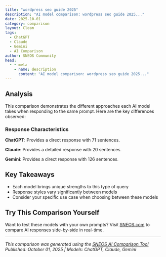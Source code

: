 ```yaml
---
title: "wordpress seo guide 2025"
description: "AI model comparison: wordpress seo guide 2025..."
date: 2025-10-01
category: comparison
layout: Clean
tags:
  - ChatGPT
  - Claude
  - Gemini
  - AI Comparison
author: SNEOS Community
head:
  - - meta
    - name: description
      content: "AI model comparison: wordpress seo guide 2025..."
---
```


<ChatComparison
  title="wordpress seo guide 2025"
  prompt="wordpress seo guide 2025"
  :responses='{
    "ChatGPT": "Sure! Here\u0027s a comprehensive **WordPress SEO Guide for 2025** to help you optimize your website for search engines and improve your rankings:\n\n---\n\n# WordPress SEO Guide 2025\n\n## 1. Choose a Fast \u0026 SEO-Friendly Hosting\n- Use reliable hosting providers like SiteGround, Bluehost, or WP Engine.\n- Prioritize speed, uptime, and security.\n- Fast loading times improve UX and SEO ranking.\n\n## 2. Use an SEO-Friendly Theme\n- Choose lightweight, mobile-responsive themes (e.g., GeneratePress, Astra, or OceanWP).\n- Make sure the theme supports schema markup.\n- Avoid bloated themes with unnecessary features slowing down your site.\n\n## 3. Install a Powerful SEO Plugin\n- Recommended plugins: \n  - **Yoast SEO**\n  - **Rank Math**\n  - **All in One SEO Pack**\n- These tools help with on-page SEO, sitemaps, breadcrumbs, and schema.\n\n## 4. Configure SSL and Use HTTPS\n- Secure your site with SSL (HTTPS).\n- Google prioritizes HTTPS sites in rankings.\n\n## 5. Optimize Site Speed\n- Compress images using tools like Imagify, ShortPixel, or Smush.\n- Use caching plugins (WP Rocket, W3 Total Cache).\n- Minify CSS/JS files.\n- Use a CDN (Cloudflare, BunnyCDN).\n- Avoid unnecessary plugins that slow down your site.\n\n## 6. Optimize Your URL Structure\n- Use clean, short URLs with keywords.\n- Example: yoursite.com/wordpress-seo-guide-2025\n- Avoid generic URLs with IDs or dates.\n\n## 7. Create High-Quality, Relevant Content\n- Produce in-depth, valuable articles targeting user intent.\n- Use LSI keywords and semantic SEO principles.\n- Update old posts regularly to keep them fresh.\n- Use headings (H1, H2, H3) logically and include keywords.\n\n## 8. Use Proper On-Page SEO Techniques\n- Optimize title tags with primary keywords near the beginning.\n- Write engaging meta descriptions.\n- Use alt text for images with descriptive keywords.\n- Utilize internal linking to related posts and pages.\n- Add outbound links to authoritative sources.\n- Use schema markup (via plugins or manually) for rich snippets.\n\n## 9. Optimize for Mobile\n- Use Google\u2019s Mobile-Friendly Test tool.\n- Ensure your theme is responsive and user-friendly on all devices.\n- Page speed on mobile devices is crucial.\n\n## 10. Build Quality Backlinks\n- Guest post on reputable sites.\n- Create shareable content such as infographics and guides.\n- Engage in forums and communities related to your niche.\n- Avoid black-hat link-building techniques.\n\n## 11. Use Structured Data \u0026 Schema\n- Add schema markup to highlight reviews, events, products, FAQs, etc.\n- Use plugins like Schema Pro or integrated features in SEO plugins.\n- Schema helps search engines understand your content better and enhances SERP appearance.\n\n## 12. Enable Breadcrumbs\n- Breadcrumb navigation enhances UX and SEO.\n- Most SEO plugins allow easy breadcrumb setup.\n\n## 13. Submit XML Sitemap to Search Engines\n- Ensure your sitemap is enabled and updated via your SEO plugin.\n- Submit sitemap URLs to Google Search Console and Bing Webmaster Tools.\n\n## 14. Monitor Your Performance\n- Use Google Analytics and Google Search Console.\n- Track keyword rankings, traffic, and click-through rates.\n- Fix errors reported in Google Search Console (e.g., crawl errors, security issues).\n\n## 15. Leverage AI and Automation Tools\n- Use AI-driven content optimization tools like Clearscope or Surfer SEO.\n- Implement chatbots or personalization for better engagement.\n\n---\n\n### Bonus Tips:\n- Enable lazy loading for images and videos.\n- Use social sharing plugins to increase content reach.\n- Regularly back up your website.\n- Keep WordPress, themes, and plugins updated for security and SEO benefits.\n\n---\n\nIf you need help implementing any specific part of this guide or want recommendations on tools/plugins, feel free to ask!",
    "Claude": "# WordPress SEO Guide 2025\n\n## Table of Contents\n1. [WordPress SEO Fundamentals](#fundamentals)\n2. [Technical SEO Setup](#technical-setup)\n3. [Content Optimization](#content-optimization)\n4. [Essential WordPress SEO Plugins](#plugins)\n5. [Site Speed \u0026 Core Web Vitals](#speed)\n6. [Mobile Optimization](#mobile)\n7. [Advanced SEO Strategies](#advanced)\n8. [Local SEO for WordPress](#local-seo)\n9. [Monitoring \u0026 Analytics](#analytics)\n10. [Common SEO Mistakes to Avoid](#mistakes)\n\n---\n\n## 1. WordPress SEO Fundamentals {#fundamentals}\n\n### Why WordPress is Great for SEO\n- Clean, semantic code structure\n- SEO-friendly URL structure\n- Built-in content management capabilities\n- Extensive plugin ecosystem\n- Regular updates and security patches\n\n### SEO Basics for 2025\n- **E-E-A-T Focus**: Experience, Expertise, Authoritativeness, Trustworthiness\n- **AI Content Detection**: Google\u0027s improved AI content identification\n- **User Experience Signals**: Core Web Vitals remain crucial\n- **Semantic Search**: Context and intent matter more than keywords\n\n---\n\n## 2. Technical SEO Setup {#technical-setup}\n\n### WordPress Configuration\n\n#### Permalinks Structure\n\u0060\u0060\u0060\nSettings \u003E Permalinks \u003E Post name\nRecommended structure: /%postname%/\n\u0060\u0060\u0060\n\n#### XML Sitemaps\n- Enable XML sitemaps in your SEO plugin\n- Submit to Google Search Console and Bing Webmaster Tools\n- Include: Posts, Pages, Categories, Tags (selective)\n\n#### Robots.txt Optimization\n\u0060\u0060\u0060\nUser-agent: *\nDisallow: /wp-admin/\nDisallow: /wp-includes/\nDisallow: /wp-content/plugins/\nDisallow: /wp-content/themes/\nAllow: /wp-content/uploads/\nSitemap: https://yoursite.com/sitemap.xml\n\u0060\u0060\u0060\n\n#### Schema Markup\n- Implement structured data for:\n  - Articles\n  - Business information\n  - Products\n  - Reviews\n  - Breadcrumbs\n  - FAQ sections\n\n---\n\n## 3. Content Optimization {#content-optimization}\n\n### Keyword Research for 2025\n- **Tools**: Ahrefs, SEMrush, Ubersuggest, Google Keyword Planner\n- **Focus on**: Long-tail keywords, question-based queries\n- **Consider**: Search intent (informational, commercial, transactional)\n\n### On-Page SEO Checklist\n\n#### Title Tags\n- 50-60 characters\n- Include primary keyword\n- Make it compelling and clickable\n- Unique for each page\n\n#### Meta Descriptions\n- 150-160 characters\n- Include primary keyword naturally\n- Write compelling copy that encourages clicks\n- Unique for each page\n\n#### Header Structure\n\u0060\u0060\u0060html\nH1: Main topic (one per page)\nH2: Main sections\nH3: Subsections\nH4-H6: Further subdivisions\n\u0060\u0060\u0060\n\n#### Content Optimization\n- **Word count**: Aim for 1,500\u002B words for comprehensive topics\n- **Keyword density**: 1-2% (focus on natural usage)\n- **LSI keywords**: Include related terms and synonyms\n- **Internal linking**: Link to relevant content on your site\n- **External linking**: Link to authoritative sources\n\n---\n\n## 4. Essential WordPress SEO Plugins {#plugins}\n\n### Top SEO Plugins for 2025\n\n#### 1. Yoast SEO (Free/Premium)\n- **Features**:\n  - On-page analysis\n  - XML sitemaps\n  - Meta tag management\n  - Schema markup\n  - Readability analysis\n\n#### 2. Rank Math (Free/Pro)\n- **Features**:\n  - Built-in keyword rank tracking\n  - Advanced schema markup\n  - 404 error monitoring\n  - Local SEO features\n  - WooCommerce SEO\n\n#### 3. All in One SEO Pack\n- **Features**:\n  - Smart XML sitemaps\n  - Social media integration\n  - Advanced canonical URLs\n  - SEO audit checklist\n\n### Supporting Plugins\n\n#### Speed \u0026 Performance\n- **WP Rocket**: Caching and performance optimization\n- **Smush**: Image optimization\n- **ShortPixel**:",
    "Gemini": "Alright, let\u0027s craft a comprehensive WordPress SEO guide for 2025.  SEO is constantly evolving, so this will be based on current trends and projected advancements.\n\n**WordPress SEO Guide 2025: A Future-Proof Strategy**\n\n**I. The Core Principles (Still Relevant!)**\n\n*   **Relevance is King (and Queen):** Google\u0027s primary goal is to provide users with the most relevant and valuable results.  Focus on understanding your audience\u0027s intent and creating content that directly addresses their needs.  This isn\u0027t going anywhere.\n*   **User Experience (UX) Reigns Supreme:**  A fast, mobile-friendly, and easy-to-navigate website is crucial.  Google considers UX a ranking factor, and in 2025, it will be even more critical.\n*   **Authority and Trustworthiness:**  Demonstrate expertise, build trust through backlinks, and establish yourself as a reliable source of information.  E-A-T (Expertise, Authoritativeness, Trustworthiness) will remain a major focus.\n\n**II. WordPress Foundations (Setting the Stage)**\n\n*   **Choose the Right Hosting:** Fast, reliable hosting is non-negotiable. Consider managed WordPress hosting for performance and security. Look for hosts optimized for Core Web Vitals.\n*   **Select a Performance-Optimized Theme:** Lightweight and SEO-friendly themes are essential.  Popular choices like GeneratePress, Astra, Kadence, and Neve (or their successors) are generally good options. Always check reviews and speed test scores before committing.\n*   **Mobile-First Optimization:** Ensure your website is fully responsive and performs flawlessly on all devices. Mobile indexing remains the standard.\n*   **Security First:** Implement strong security measures (SSL certificate, web application firewall, regular backups) to protect your website and your users\u0027 data. Security breaches can severely damage your SEO.\n*   **Keep WordPress, Themes, and Plugins Updated:** Regular updates patch security vulnerabilities and often include performance improvements.\n\n**III. Keyword Research: Adapting to the Future**\n\n*   **Beyond Keyword Matching:**  Move beyond simple keyword targeting. Focus on *topic clusters* and *semantic search*.  Understand the underlying intent behind search queries.\n*   **Natural Language Processing (NLP):** Google\u0027s NLP capabilities will continue to improve.  Write content that is natural, conversational, and engaging.  Avoid keyword stuffing at all costs.\n*   **AI-Powered Keyword Research:**  Utilize AI tools to identify emerging trends, uncover hidden keyword opportunities, and analyze competitor strategies.  Examples might be enhanced versions of tools like Semrush, Ahrefs, or new players specifically focused on AI-driven insights.\n*   **Voice Search Optimization:**  Optimize your content for voice search.  Use long-tail keywords and answer common questions directly. Structure your content to be easily read aloud. Think about conversational phrases rather than just individual keywords.\n*   **Search Intent Analysis:**  Deeply understand the *why* behind a search query. Are users looking for information, a product, or a service? Tailor your content accordingly.\n\n**IV. On-Page Optimization: The Essential Elements**\n\n*   **Compelling Titles and Meta Descriptions:**  Write engaging titles and meta descriptions that accurately reflect your content and entice users to click.  Optimize for click-through rate (CTR).\n*   **Clear and Concise Headings (H1-H6):**  Use headings to structure your content logically and improve readability.  Incorporate relevant keywords naturally.\n*   **High-Quality Content is Paramount:**  Create comprehensive, informative, and engaging content that provides value to your audience.  Address all aspects of the topic and go above and beyond what competitors offer.\n*   **Image Optimization:**  Use descriptive alt text for images, compress images for faster loading times, and choose appropriate file names. Utilize modern image formats like WebP.\n*   **Internal Linking:**  Link to other relevant pages on your website to improve navigation and distribute link juice.\n*   **Schema Markup:**  Implement structured data markup to help search engines understand the context of your content.  Schema is increasingly important for rich snippets and voice search.\n*   **URL Structure:**  Use clean, descriptive URLs that include relevant keywords.  Keep URLs short and easy to understand.\n*   **Content Freshness:** Regularly update your content to keep it fresh and relevant.  Google favors websites that are actively maintained.\n\n**V. Technical SEO: Under the Hood**\n\n*   **Core Web Vitals:**  Optimize your website for Core Web Vitals:\n    *   **Largest Contentful Paint (LCP):**  The time it takes for the largest element on a page to become visible.  Aim for under 2.5 seconds.\n    *   **First Input Delay (FID):**  The time it takes for a page to respond to a user\u0027s first interaction (e.g., clicking a link).  Aim for under 100 milliseconds.\n    *   **Cumulative Layout Shift (CLS):**  The amount of unexpected layout shifts on a page.  Aim for a score of less than 0.1.\n*   **Mobile-First Indexing (Continued Dominance):** Ensure your website is perfectly optimized for mobile devices, as Google primarily indexes the mobile version of websites.\n*   **Crawlability and Indexability:**  Make sure search engine crawlers can easily access and index your website.  Use a robots.txt file to control which pages are crawled.  Submit your sitemap to Google Search Console.\n*   **Site Speed Optimization:**  Implement caching, optimize images, minify code, and use a Content Delivery Network (CDN) to improve website speed.\n*   **Structured Data (Schema Markup):** Implement detailed schema markup to provide search engines with more information about your content, enabling rich snippets and improved understanding.\n*   **HTTPS (Security):** Ensure your website is using HTTPS.  It\u0027s a ranking factor and crucial for user security.\n*   **Clean Code:**  Maintain clean and well-structured code to improve performance and crawlability.\n*   **XML Sitemap:** Submit an XML sitemap to Google Search Console to help Google discover and index your website\u0027s pages.\n\n**VI. Off-Page SEO: Building Authority and Trust**\n\n*   **High-Quality Backlinks:**  Earn backlinks from reputable and relevant websites.  Focus on quality over quantity.  Guest blogging, broken link building, and resource page link building are still effective strategies.\n*   **Brand Building:**  Establish a strong brand presence online.  Encourage mentions of your brand name and website.\n*   **Social Media Engagement:**  While social media links may not directly impact rankings, social signals can contribute to brand awareness and traffic.\n*   **Online Reputation Management:**  Monitor your online reputation and address negative reviews promptly.\n*   **E-A-T (Expertise, Authoritativeness, Trustworthiness):** Demonstrating expertise, authoritativeness, and trustworthiness is crucial for building a strong online presence.  Focus on creating high-quality content, earning backlinks from reputable sources, and showcasing your credentials.\n\n**VII. Tools and Technologies**\n\n*   **SEO Plugins:**  Yoast SEO, Rank Math, and SEOPress will likely remain popular, but expect them to incorporate more AI-powered features.  They will continue to help with on-page optimization, XML sitemaps, and other technical SEO tasks.\n*   **Google Search Console:**  Monitor your website\u0027s performance in Google Search.  Identify crawl errors, track keyword rankings, and analyze backlinks.\n*   **Google Analytics:**  Track website traffic, user behavior, and conversions.\n*   **SEO Audit Tools:**  Use tools like Semrush, Ahrefs, or Moz to conduct comprehensive SEO audits and identify areas for improvement.  Look for tools that incorporate AI for deeper analysis and automated recommendations.\n*   **AI-Powered Content Creation Tools:**  While AI content generation is still evolving, expect these tools to become more sophisticated.  Use them to assist with research, brainstorming, and content optimization. *However, be extremely cautious about relying solely on AI-generated content. It needs human oversight and editing to ensure quality and accuracy.*\n*   **Rank Tracking Tools:** Track your keyword rankings over time to monitor your SEO progress.\n\n**VIII. Future Trends to Watch**\n\n*   **AI-Powered SEO:**  Expect AI to play an increasingly important role in all aspects of SEO, from keyword research to content creation to link building.\n*   **Personalized Search:**  Google is likely to become even better at personalizing search results based on user location, search history, and other factors.\n*   **Visual Search:**  Optimize your images for visual search platforms like Google Lens.\n*   **Zero-Click Searches:**  Focus on earning featured snippets and other prominent placements in search results to capture traffic from zero-click searches.\n*   **Emphasis on User Experience:** Website speed, mobile-friendliness, and ease of navigation will become even more critical ranking factors.\n*   **Video SEO:** Optimize video content for search engines to increase visibility.\n*   **The Metaverse and SEO:** As the metaverse evolves, consider how your brand can establish a presence and optimize content for virtual environments.\n*   **Privacy-Focused SEO:**  Be mindful of user privacy and comply with data protection regulations.  Cookieless tracking methods may become more prevalent.\n\n**IX. WordPress Specific Considerations:**\n\n*   **Optimize Images:** Use plugins for image optimization (Smush, Imagify) to reduce file sizes without sacrificing quality.\n*   **Caching Plugins:** Implement a caching plugin (WP Rocket, LiteSpeed Cache, W3 Total Cache) to improve website speed.\n*   **Content Delivery Network (CDN):** Use a CDN (Cloudflare, StackPath) to distribute your website\u0027s content across multiple servers, improving loading times for users around the world.\n\n**X. Important Considerations:**\n\n*   **Avoid Black Hat SEO:**  Don\u0027t engage in manipulative tactics that violate Google\u0027s guidelines.  These tactics can lead to penalties and long-term damage to your website\u0027s reputation.\n*   **Patience and Persistence:**  SEO is a long-term strategy.  It takes time and effort to see results.\n*   **Stay Up-to-Date:**  SEO is constantly evolving.  Stay informed about the latest trends and best practices.\n*   **Focus on the User:**  Ultimately, the best SEO strategy is to create a website that provides value to your users.\n\n**Conclusion:**\n\nSEO in 2025 will be more sophisticated and data-driven than ever before.  By focusing on user experience, creating high-quality content, and staying up-to-date with the latest trends, you can improve your website\u0027s search engine rankings and drive more traffic. Embrace AI as a tool, but always prioritize human creativity and a genuine understanding of your audience. Good luck!\n"
  }'
  published-date="19:37"
/>

## Analysis

This comparison demonstrates the different approaches each AI model takes when responding to the same prompt. Here are the key differences observed:

### Response Characteristics

**ChatGPT**: Provides a direct response with 71 sentences. 

**Claude**: Provides a detailed response with 20 sentences. 

**Gemini**: Provides a direct response with 126 sentences. 

## Key Takeaways

- Each model brings unique strengths to this type of query
- Response styles vary significantly between models
- Consider your specific use case when choosing between these models

## Try This Comparison Yourself

Want to test these models with your own prompts? Visit [SNEOS.com](https://sneos.com) to compare AI responses side-by-side in real-time.

---

*This comparison was generated using the [SNEOS AI Comparison Tool](https://sneos.com)*
*Published: October 01, 2025 | Models: ChatGPT, Claude, Gemini*
